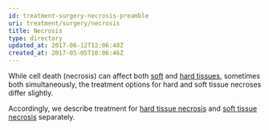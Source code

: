 ```yaml
---
id: treatment-surgery-necrosis-preamble
uri: treatment/surgery/necrosis
title: Necrosis
type: directory
updated_at: 2017-06-12T12:06:40Z
created_at: 2017-05-05T10:06:46Z
---
```


<p>While cell death (necrosis) can affect both <a href="/diagnosis/a-z/necrosis/soft">soft</a>    and <a href="/diagnosis/a-z/necrosis/hard">hard tissues</a>,
    sometimes both simultaneously, the treatment options for
    hard and soft tissue necroses differ slightly.</p>
<p>Accordingly, we describe treatment for <a href="/treatment/surgery/necrosis/hard-tissue">hard tissue necrosis</a>    and <a href="/treatment/surgery/necrosis/soft-tissue">soft tissue necrosis</a>    separately.</p>

